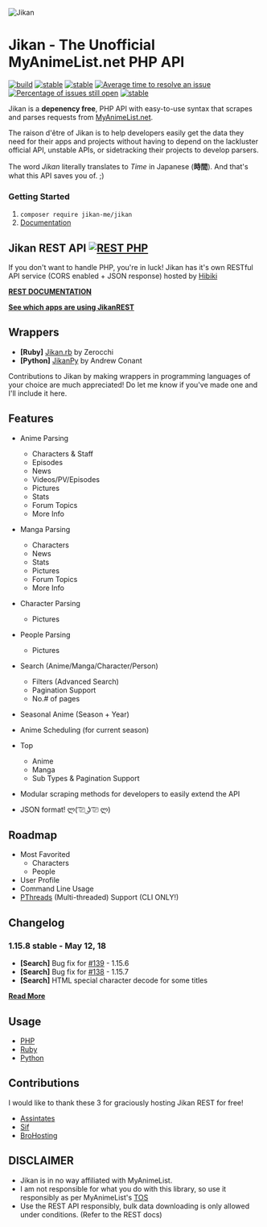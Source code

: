 ![Jikan](http://i.imgur.com/ctoJ3Jp.png)

# Jikan - The Unofficial MyAnimeList.net PHP API
[![build](https://travis-ci.org/jikan-me/jikan.svg?branch=master)](https://travis-ci.org/jikan-me/jikan?branch=master) [![stable](https://img.shields.io/badge/jikanPHP-v1.15.8-blue.svg?style=flat)]()  [![stable](https://img.shields.io/packagist/v/jikan-me/jikan.svg?style=flat)](https://packagist.org/packages/jikan-me/jikan) [![Average time to resolve an issue](http://isitmaintained.com/badge/resolution/jikan-me/jikan.svg)](http://isitmaintained.com/project/jikan-me/jikan "Average time to resolve an issue") [![Percentage of issues still open](http://isitmaintained.com/badge/open/jikan-me/jikan.svg)](http://isitmaintained.com/project/jikan-me/jikan "Percentage of issues still open") [![stable](https://img.shields.io/badge/PHP->=%207.0-blue.svg?style=flat)]() 


Jikan is a **depenency free**, PHP API with easy-to-use syntax that scrapes and parses requests from [MyAnimeList.net](https://myanimelist.net).

The raison d'être of Jikan is to help developers easily get the data they need for their apps and projects without having to depend on the lackluster official API, unstable APIs, or sidetracking their projects to develop parsers.

The word _Jikan_ literally translates to _Time_ in Japanese (**時間**). And that's what this API saves you of. ;)

### Getting Started
1. `composer require jikan-me/jikan`
2. [Documentation](https://jikan.moe/docs)


## Jikan REST API [![REST PHP](https://img.shields.io/badge/JikanPHP-1.15.8-blue.svg?style=flat)](https://jikan.moe)
If you don't want to handle PHP, you're in luck! Jikan has it's own RESTful API service (CORS enabled + JSON response) hosted by [Hibiki](https://github.com/assintates)

**[REST DOCUMENTATION](https://jikan.docs.apiary.io)**

**[See which apps are using JikanREST](https://jikan.moe/showcase)**

## Wrappers
- **[Ruby]** [Jikan.rb](https://github.com/Zerocchi/jikan.rb) by Zerocchi
- **[Python]** [JikanPy](https://github.com/AWConant/jikanpy) by Andrew Conant

Contributions to Jikan by making wrappers in programming languages of your choice are much appreciated! Do let me know if you've made one and I'll include it here.

## Features
- Anime Parsing
    - Characters & Staff
    - Episodes
    - News
    - Videos/PV/Episodes
    - Pictures
    - Stats
    - Forum Topics
    - More Info
- Manga Parsing
    - Characters
    - News
    - Stats
    - Pictures
    - Forum Topics
    - More Info
- Character Parsing
    - Pictures
- People Parsing
    - Pictures
- Search (Anime/Manga/Character/Person)
    - Filters (Advanced Search)
    - Pagination Support
    - No.# of pages
- Seasonal Anime (Season + Year)
- Anime Scheduling (for current season)
- Top
    - Anime
    - Manga
    - Sub Types & Pagination Support

- Modular scraping methods for developers to easily extend the API
- JSON format! ლ( ͡⎚ ͜ʖ ͡⎚ ლ)

## Roadmap
- Most Favorited
    - Characters
    - People
- User Profile
- Command Line Usage
- [PThreads](https://github.com/krakjoe/pthreads) (Multi-threaded) Support (CLI ONLY!)

## Changelog
### 1.15.8 stable - May 12, 18
- **[Search]** Bug fix for [#139](/../../issues/139) - 1.15.6
- **[Search]** Bug fix for [#138](/../../issues/138) - 1.15.7
- **[Search]** HTML special character decode for some titles

**[Read More](https://github.com/jikan-me/jikan/tree/master/changelog.md)**

## Usage 
- [PHP](https://github.com/jikan-me/jikan/tree/master/examples)
- [Ruby](https://github.com/jikan-me/jikan.rb#usage)
- [Python](https://github.com/jikan-me/jikanpy#jikanpy)

## Contributions
I would like to thank these 3 for graciously hosting Jikan REST for free!
* [Assintates](https://twitter.com/Assintates)
* [Sif](https://myanimelist.net/profile/ArtoriasMoreder)
* [BroHosting](https://brohosting.eu)

## DISCLAIMER
- Jikan is in no way affiliated with MyAnimeList. 
- I am not responsible for what you do with this library, so use it responsibly as per MyAnimeList's [TOS](https://myanimelist.net/about/terms_of_use)
- Use the REST API responsibly, bulk data downloading is only allowed under conditions. (Refer to the REST docs)
